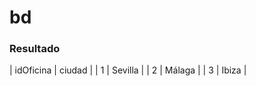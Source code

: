 # bd


### Resultado
| idOficina | ciudad  |
|         1 | Sevilla |
|         2 | Málaga  |
|         3 | Ibiza   |




